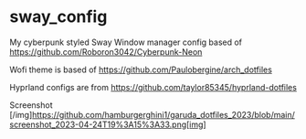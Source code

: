 # sway_config

My cyberpunk styled Sway Window manager config based of https://github.com/Roboron3042/Cyberpunk-Neon


Wofi theme is based of https://github.com/Paulobergine/arch_dotfiles


Hyprland configs are from https://github.com/taylor85345/hyprland-dotfiles


Screenshot
[/img]https://github.com/hamburgerghini1/garuda_dotfiles_2023/blob/main/screenshot_2023-04-24T19%3A15%3A33.png[img]
